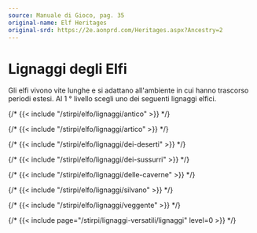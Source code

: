 ```yaml
---
source: Manuale di Gioco, pag. 35
original-name: Elf Heritages
original-srd: https://2e.aonprd.com/Heritages.aspx?Ancestry=2
---
```


# Lignaggi degli Elfi

Gli elfi vivono vite lunghe e si adattano all'ambiente in cui hanno trascorso
periodi estesi. Al 1 ° livello scegli uno dei seguenti lignaggi elfici.

{/* {{< include "/stirpi/elfo/lignaggi/antico" >}} */}

{/* {{< include "/stirpi/elfo/lignaggi/artico" >}} */}

{/* {{< include "/stirpi/elfo/lignaggi/dei-deserti" >}} */}

{/* {{< include "/stirpi/elfo/lignaggi/dei-sussurri" >}} */}

{/* {{< include "/stirpi/elfo/lignaggi/delle-caverne" >}} */}

{/* {{< include "/stirpi/elfo/lignaggi/silvano" >}} */}

{/* {{< include "/stirpi/elfo/lignaggi/veggente" >}} */}

{/* {{< include page="/stirpi/lignaggi-versatili/lignaggi" level=0 >}} */}
